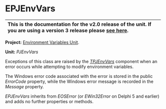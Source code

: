 # EPJEnvVars #

| This is the documentation for the **v2.0** release of the unit. If you are using a **version 3** release please [see here](http://wiki.delphidabbler.com/index.php/Docs/EPJEnvVars). |
|:-------------------------------------------------------------------------------------------------------------------------------------------------------------------------------------|

**Project:** [Environment Variables Unit](EnvironmentVariablesUnit.md).

**Unit:** _PJEnvVars_

Exceptions of this class are raised by the _[TPJEnvVars](TPJEnvVars.md)_ component when an error occurs while attempting to modify environment variables.

The Windows error code associated with the error is stored in the public _ErrorCode_ property, while the Windows error message is recorded in the _Message_ property.

_EPJEnvVars_ inherits from _EOSError_ (or _EWin32Error_ on Delphi 5 and earlier) and adds no further properties or methods.